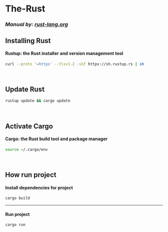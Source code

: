 The-Rust
========

### *Manual by: [rust-lang.org](https://www.rust-lang.org/learn/get-started)*

Installing Rust
---------------
#### Rustup: the Rust installer and version management tool
```bash
curl --proto '=https' --tlsv1.2 -sSf https://sh.rustup.rs | sh
```

&nbsp;

Update Rust
-----------
```bash
rustup update && cargo update
```

&nbsp;

Activate Cargo
--------------
#### Cargo: the Rust build tool and package manager
```bash
source ~/.cargo/env
```

&nbsp;

How run project
---------------
#### Install dependencies for project

```bash
cargo build
```

***

#### Run project
```bash
cargo run
```
